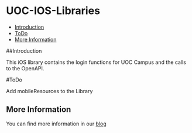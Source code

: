 UOC-IOS-Libraries
=================

* [Introduction](#introduction)
* [ToDo](#todo)
* [More Information](#more-information)

##Introduction

This iOS library contains the login functions for UOC Campus and the calls to the OpenAPI.

#ToDo

Add mobileResources to the Library

## More Information

You can find more information in our [blog][OpenApi]

[OpenApi]: http://open-api.uoc.edu/documentacio/uoc-public-api/
